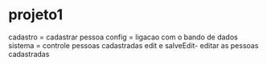 # projeto1
cadastro = cadastrar pessoa
config = ligacao com o bando de dados
sistema = controle pessoas cadastradas
edit e salveEdit- editar as pessoas cadastradas
